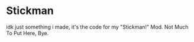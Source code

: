 # Stickman
idk just something i made, it's the code for my "Stickman!" Mod.
Not Much To Put Here, Bye.

